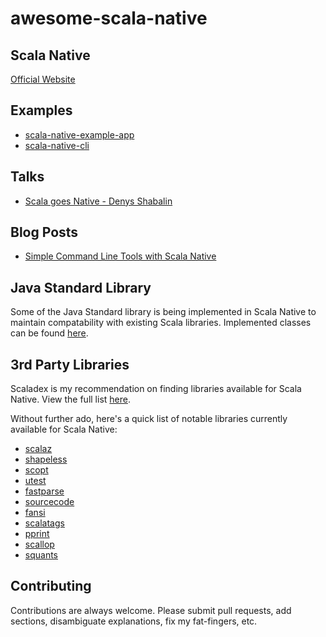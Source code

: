 # awesome-scala-native

## Scala Native
[Official Website](http://www.scala-native.org/en/latest/)

## Examples
- [scala-native-example-app](https://github.com/lihaoyi/scala-native-example-app)
- [scala-native-cli](https://github.com/densh/scala-native-cli/tree/3c863f4248a8b2e52211ee6dc15409f84558d44a)

## Talks
- [Scala goes Native - Denys Shabalin](https://www.youtube.com/watch?v=KZejtgdniqc)

## Blog Posts
- [Simple Command Line Tools with Scala Native](https://www.spantree.net/blog/2017/06/26/scala-native-for-cli-tools.html)

## Java Standard Library
Some of the Java Standard library is being implemented in Scala Native to maintain compatability with existing Scala libraries. Implemented classes can be found [here](http://www.scala-native.org/en/latest/lib/javalib.html).

## 3rd Party Libraries
Scaladex is my recommendation on finding libraries available for Scala Native. View the full list [here](https://index.scala-lang.org/search?targetTypes=Native&q=*&page=1).

Without further ado, here's a quick list of notable libraries currently available for Scala Native:

- [scalaz](https://github.com/scalaz/scalaz)
- [shapeless](https://github.com/milessabin/shapeless)
- [scopt](https://github.com/scopt/scopt)
- [utest](https://github.com/lihaoyi/utest)
- [fastparse](https://github.com/lihaoyi/fastparse)
- [sourcecode](https://github.com/lihaoyi/sourcecode)
- [fansi](https://github.com/lihaoyi/fansi)
- [scalatags](https://github.com/lihaoyi/scalatags)
- [pprint](https://github.com/lihaoyi/PPrint)
- [scallop](https://github.com/scallop/scallop)
- [squants](https://github.com/typelevel/squants)

## Contributing
Contributions are always welcome. Please submit pull requests, add sections, disambiguate explanations, fix my fat-fingers, etc.
